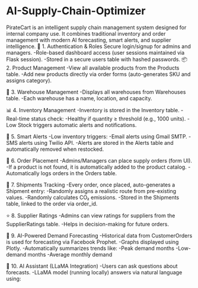 # AI-Supply-Chain-Optimizer
PirateCart is an intelligent supply chain management system designed for internal company use. It combines traditional inventory and order management with modern AI forecasting, smart alerts, and supplier intelligence.
🔐 1. Authentication & Roles
Secure login/signup for admins and managers.
   -Role-based dashboard access (user sessions maintained via Flask session).
   -Stored in a secure users table with hashed passwords.
📦 2. Product Management
   -View all available products from the Products table.
   -Add new products directly via order forms (auto-generates SKU and assigns category).

🏢 3. Warehouse Management
   -Displays all warehouses from Warehouses table.
   -Each warehouse has a name, location, and capacity.

📊 4. Inventory Management
   -Inventory is stored in the Inventory table.
   -Real-time status check:
   -Healthy if quantity ≥ threshold (e.g., 1000 units).
   -Low Stock triggers automatic alerts and notifications.

🚨 5. Smart Alerts
   -Low inventory triggers:
   -Email alerts using Gmail SMTP.
   -SMS alerts using Twilio API.
   -Alerts are stored in the Alerts table and automatically removed when restocked.

🧾 6. Order Placement
   -Admins/Managers can place supply orders (form UI).
   -If a product is not found, it is automatically added to the product catalog.
   -Automatically logs orders in the Orders table.

🚚 7. Shipments Tracking
   -Every order, once placed, auto-generates a Shipment entry:
   -Randomly assigns a realistic route from pre-existing values.
   -Randomly calculates CO₂ emissions.
   -Stored in the Shipments table, linked to the order via order_id.

⭐ 8. Supplier Ratings
   -Admins can view ratings for suppliers from the SupplierRatings table.
   -Helps in decision-making for future orders.

🧮 9. AI-Powered Demand Forecasting
   -Historical data from CustomerOrders is used for forecasting via Facebook Prophet.
   -Graphs displayed using Plotly.
   -Automatically summarizes trends like:
   -Peak demand months
   -Low-demand months
   -Average monthly demand

💬 10. AI Assistant (LLaMA Integration)
   -Users can ask questions about forecasts.
   -LLaMA model (running locally) answers via natural language using:

